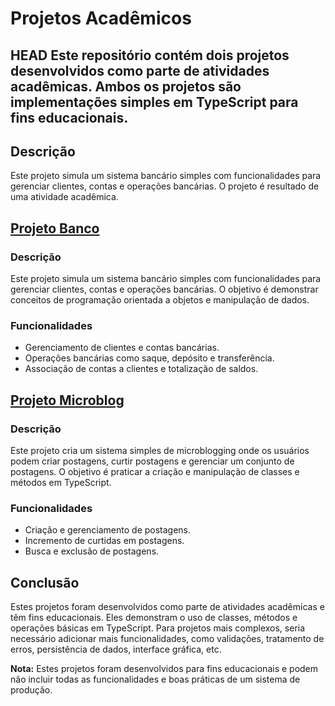 # Projetos Acadêmicos

HEAD
Este repositório contém dois projetos desenvolvidos como parte de atividades acadêmicas. Ambos os projetos são implementações simples em TypeScript para fins educacionais.
---
## Descrição
Este projeto simula um sistema bancário simples com funcionalidades para gerenciar clientes, contas e operações bancárias. O projeto é resultado de uma atividade acadêmica.

## [Projeto Banco](./banco/README.md)

### Descrição
Este projeto simula um sistema bancário simples com funcionalidades para gerenciar clientes, contas e operações bancárias. O objetivo é demonstrar conceitos de programação orientada a objetos e manipulação de dados.

### Funcionalidades
- Gerenciamento de clientes e contas bancárias.
- Operações bancárias como saque, depósito e transferência.
- Associação de contas a clientes e totalização de saldos.

## [Projeto Microblog](./miniblog/README.md)

### Descrição
Este projeto cria um sistema simples de microblogging onde os usuários podem criar postagens, curtir postagens e gerenciar um conjunto de postagens. O objetivo é praticar a criação e manipulação de classes e métodos em TypeScript.

### Funcionalidades
- Criação e gerenciamento de postagens.
- Incremento de curtidas em postagens.
- Busca e exclusão de postagens.

## Conclusão
Estes projetos foram desenvolvidos como parte de atividades acadêmicas e têm fins educacionais. Eles demonstram o uso de classes, métodos e operações básicas em TypeScript. Para projetos mais complexos, seria necessário adicionar mais funcionalidades, como validações, tratamento de erros, persistência de dados, interface gráfica, etc.

**Nota:** Estes projetos foram desenvolvidos para fins educacionais e podem não incluir todas as funcionalidades e boas práticas de um sistema de produção.
